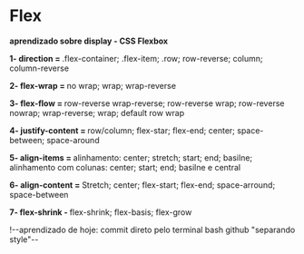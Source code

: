 # Flex
<b>aprendizado sobre display - CSS Flexbox</b>
<p>
<b>1- direction = </b> .flex-container; .flex-item; .row; row-reverse; column; column-reverse
  
<b>2- flex-wrap = </b> no wrap; wrap; wrap-reverse
  
<b>3- flex-flow = </b> row-reverse wrap-reverse; row-reverse wrap; row-reverse nowrap; wrap-reverse; wrap; default row wrap
  
<b>4- justify-content = </b> row/column; flex-star; flex-end; center; space-between; space-around

<b>5- align-items = </b> alinhamento: center; stretch; start; end; basilne; alinhamento com colunas: center; start; end; basilne e central

<b>6- align-content = </b> Stretch; center; flex-start; flex-end; space-arround; space-between
  
<b>7- flex-shrink - </b> flex-shrink; flex-basis; flex-grow


!--aprendizado de hoje: commit direto pelo terminal bash github "separando style"--
</p>
